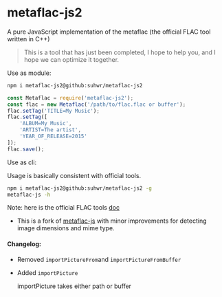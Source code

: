 # metaflac-js2

A pure JavaScript implementation of the metaflac (the official FLAC tool written in C++)

> This is a tool that has just been completed, I hope to help you, and I hope we can optimize it together.

Use as module:

```bash
npm i metaflac-js2@github:suhwr/metaflac-js2
```

```js
const Metaflac = require('metaflac-js2');
const flac = new Metaflac('/path/to/flac.flac or buffer');
flac.setTag('TITLE=My Music');
flac.setTag([
    'ALBUM=My Music',
    'ARTIST=The artist',
    'YEAR_OF_RELEASE=2015'
]);
flac.save();
```

Use as cli:

Usage is basically consistent with official tools.

```bash
npm i metaflac-js2@github:suhwr/metaflac-js2 -g
metaflac-js -h
```

Note: here is the official FLAC tools [doc](https://xiph.org/flac/documentation_tools_metaflac.html)

- This is a fork of [metaflac-js](https://github.com/ishowshao/metaflac-js) with minor improvements for detecting image dimensions and mime type.

#### Changelog:

- Removed `importPictureFrom`and `importPictureFromBuffer`
- Added `importPicture`


    importPicture takes either path or buffer
